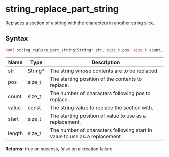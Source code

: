 # string_replace_part_string

Replaces a section of a string with the characters in another string slice.

## Syntax

```c
bool string_replace_part_string(String* str, size_t pos, size_t count, const String* value, size_t start, size_t length);
```

| Name | Type | Description |
| --- | --- | --- |
| str | String* | The string whose contents are to be replaced. |
| pos | size_t | The starting position of the contents to replace. |
| count | size_t | The number of characters following pos to replace. |
| value | const | The string value to replace the section with. |
| start | size_t | The starting position of value to use as a replacement. |
| length | size_t | The number of characters following start in value to use as a replacement. |

**Returns:** true on success, false on allocation failure.

